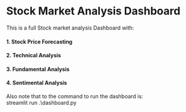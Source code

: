 # Stock Market Analysis Dashboard
This is a full Stock market analysis Dashboard with:
#### 1. Stock Price Forecasting
#### 2. Technical Analysis
#### 3. Fundamental Analysis
#### 4. Sentimental Analysis

Also note that to the command to run the dashboard is: \
           streamlit run .\dashboard.py
